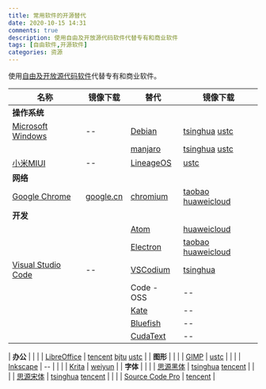 ```yaml
---
title: 常用软件的开源替代
date: 2020-10-15 14:31
comments: true
description: 使用自由及开放源代码软件代替专有和商业软件
tags: [自由软件,开源软件]
categories: 资源
---
```


使用[自由及开放源代码软件][foss]代替专有和商业软件。

<!--more-->


| 名称 | 镜像下载 | 替代 | 镜像下载 |
| -- | -- | -- | -- |
| **操作系统** |
| [Microsoft Windows][ms] | -- | [Debian][debian] | [tsinghua][debian1] [ustc][debian2] |
| | | [manjaro][manjaro] | [tsinghua][manjaro1] [ustc][manjaro2] |
| [小米MIUI][miui] | -- | [LineageOS][lineage] | [ustc][lineage1] |
| **网络** |
| [Google Chrome][chrome] | [google.cn][chrome1] | [chromium][chromium] | [taobao][chromium1] [huaweicloud][chromium2] |
| **开发** |
| | | [Atom][atom] | [huaweicloud][atom1] |
| | | [Electron][electron] | [taobao][electron1] [huaweicloud][electron2] |
| [Visual Studio Code][vscode] | -- | [VSCodium][vscodium] | [tsinghua][vscodium1] |
| | | Code - OSS | -- |
| | | [Kate][kate] | -- |
| | | [Bluefish][bluefish] | -- |
| | | [CudaText][cudatext] | -- |


| **办公** |
| | | [LibreOffice][libreoffice] | [tencent][libreoffice1] [bjtu][libreoffice2] [ustc][libreoffice3] |
| **图形** |
| | | [GIMP][gimp] | [ustc][gimp1] |
| | | [Inkscape][inkscape] | -- |
| | | [Krita][krita] | [weiyun][krita2] |
| **字体** |
| | | [思源黑体][source-han-sans] | [tsinghua][source-han-sans1] [tencent][source-han-sans2] |
| | | [思源宋体][source-han-serif] | [tsinghua][source-han-serif1] [tencent][source-han-serif2] |
| | | [Source Code Pro][source-code-pro] | [tencent][source-code-pro1] |



[ms]:https://www.microsoft.com/zh-cn/windows/get-windows-10


[krita]:https://krita.org/zh
[krita2]:https://share.weiyun.com/uHKk36c3

[kate]:https://kate-editor.org/
[bluefish]:http://bluefish.openoffice.nl
[cudatext]:http://uvviewsoft.com/cudatext/

[source-han-sans]:https://github.com/adobe-fonts/source-han-sans/tree/release/SubsetOTF
[source-han-sans1]:https://mirrors.tuna.tsinghua.edu.cn/adobe-fonts/source-han-sans/SubsetOTF/
[source-han-sans2]:https://mirrors.cloud.tencent.com/adobe-fonts/source-han-sans/SubsetOTF/
[source-han-serif]:https://github.com/adobe-fonts/source-han-serif/tree/release/SubsetOTF
[source-han-serif1]:https://mirrors.tuna.tsinghua.edu.cn/adobe-fonts/source-han-serif/SubsetOTF/
[source-han-serif2]:https://mirrors.cloud.tencent.com/adobe-fonts/source-han-serif/SubsetOTF/
[source-code-pro]:https://adobe-fonts.github.io/source-code-pro/
[source-code-pro1]:https://mirrors.cloud.tencent.com/adobe-fonts/source-code-pro/


[miui]:https://www.miui.com/download.html
[lineage]:https://download.lineageos.org/
[lineage1]:http://mirrors.ustc.edu.cn/lineageos/

[debian]:https://www.debian.org/distrib/
[debian1]:https://mirrors.tuna.tsinghua.edu.cn/debian-cd/
[debian2]:http://mirrors.ustc.edu.cn/debian-cd/

[manjaro]:https://manjaro.org/download/
[manjaro1]:https://mirrors.tuna.tsinghua.edu.cn/osdn/storage/g/m/ma/manjaro/
[manjaro2]:http://mirrors.ustc.edu.cn/manjaro-cd/

[chrome]:https://www.google.com/intl/zh-CN/chrome/
[chrome1]:https://www.google.cn/intl/zh-CN/chrome/
[chromium]:https://www.chromium.org/
[chromium1]:https://npm.taobao.org/mirrors/chromium-browser-snapshots/
[chromium2]:https://mirrors.huaweicloud.com/chromium-browser-snapshots/

[vscode]:https://code.visualstudio.com/
[atom]:https://atom.io/
[atom1]:https://mirrors.huaweicloud.com/atom/
[vscodium]:https://github.com/VSCodium/vscodium/releases
[vscodium1]:https://mirrors.tuna.tsinghua.edu.cn/github-release/VSCodium/vscodium/


[electron]:https://www.electronjs.org/
[electron1]:https://npm.taobao.org/mirrors/electron
[electron2]:https://mirrors.huaweicloud.com/electron/


[libreoffice]:https://zh-cn.libreoffice.org/
[libreoffice1]:https://mirrors.cloud.tencent.com/libreoffice/libreoffice/stable/
[libreoffice2]:http://mirror.bjtu.edu.cn/tdf/libreoffice/stable/
[libreoffice3]:https://mirrors.ustc.edu.cn/tdf/libreoffice//stable/

[inkscape]:https://inkscape.org/release
[gimp]:https://www.gimp.org/downloads/
[gimp1]:http://mirrors.ustc.edu.cn/gimp/
[gimp2]:http://mirrors.ustc.edu.cn/gimp/


[foss]: https://zh.wikipedia.org/zh-cn/%E8%87%AA%E7%94%B1%E5%8F%8A%E5%BC%80%E6%94%BE%E6%BA%90%E4%BB%A3%E7%A0%81%E8%BD%AF%E4%BB%B6
